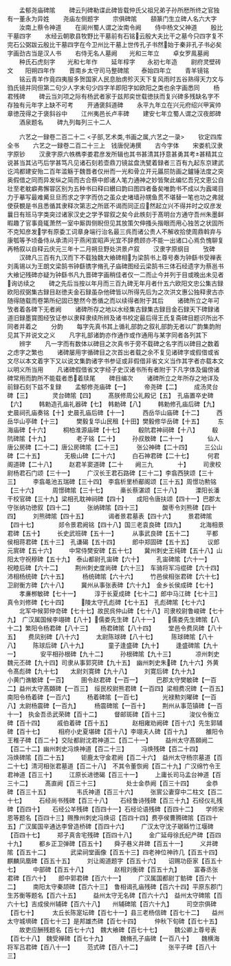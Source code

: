 <!-- { "loadSidebar": true } -->
　　孟郁尧庙碑隂
　　碑云刋碑勒谍此碑皆载仲氏父祖兄弟子孙所厯所终之官独有一董永为异姓
　　尧庙左侧题字
　　宗俱碑隂
　　頟篆门生立碑人名六大字
　　汝南上蔡令神道
　　在阆州蜀人谓之汝南令阙
　　侍中杨文父神道
　　殷比干墓四字
　　水经云朝歌县牧野比干墓前有石铭云殷大夫比干之墓今只四字复不完石公弼跋云殷比干墓四字在今卫州比干墓上世传孔子书然始于秦非孔子书必矣字画劲古当是汉人书
　　右侍无名人墓阙　　光和三年立
　　卓女罗鳯墓阙
　　种氏石虎刻字　　光和七年作
　　延年椁字　　永初七年造
　　尉府灵壁砖文　　阳朔四年作
　　晋南乡太守司马整碑隂　　泰始四年立
　　青羊镜铭
　　铭云青羊作竟四夷服多贺国家人民息胎虏殄灭天下复风雨时五谷熟得天力文与驺氏镜并同但第二句少人字末句少四字羊即阳字如欧阳之类也余字画悉同
　　杨君残碑
　　碑云当刘项之际有杨武者家于兹邦奕世载徳扶而复兴碑多残缺名字不存独有元年字上缺不可考
　　开通褒斜道碑
　　永平九年立在兴元府绍兴甲寅帅章徳茂得之于褒斜谷中
　　江州夷邑长卢丰碑
　　建安七年立蜀人谓之汉夜郎碑
　　酒泉题名
　　碑九列每列三十二人

　　六艺之一録卷二百二十二
<子部,艺术类,书画之属,六艺之一录>
　　钦定四库全书
　　六艺之一録卷二百二十三上　钱唐倪涛撰
　　古今字体
　　宋娄机汉隶字原钞
　　汉隶字原六帙檇李娄君彦发所辑也其书甚清其抒意甚勇其考甚精其立说甚当其沾丐后学甚笃凡见诸石刻若壶鼎刀镜盆盘洗甓着録者三百有九起东京建武讫鸿都建安殆二百年滥觞于魏晋者仅卅而一光和骨立开元屭屃防画之鑪锤法度之突奥假借之同而异发纵之简而古合蔡中郎诸人笔力通神之妙皆聚此编忆吾兄文恵公自壮至老躭癖弗懈甞区别为五种书曰释曰纉曰韵曰图四者备矣唯韵书不成以为蠧竭目力于摹写最难觱旦旦而求之字字而仿之虽众史堵墙孙甥鱼贯不堪替一笔也功之弗就使获覩是书且悉循其隶释次第志之所厎不谒而同正应然起立兴不得并时之叹彦发曩日有班马字类突过诸家汉史之学予甞叙之矣今此帙刻于髙明台方通守吾州朱墨鲜暇趣了官事竟辄萧然一室中厮舆侧睨但见其放策欠伸搔头揩眼而用心独苦之状固所不克知彦发学有原委工词章身端行治名最三呉而诸公贵人不解收拾使周鼎斡弃与康瓠等予顷备侍从承清问于燕闲宣昭声光宜不辞费顾亦不能一出诸口心焉负愧聊复再畅叙以自释云庆元三年十二月朔旦野处洪景卢叙
　　汉隶字原纲目
　　攷碑
　　汉碑凡三百有九汉而下不载独魏大飨碑相为梁鹄书上尊号奏为钟繇书受禅表刘禹锡以为王朗文梁鹄书钟繇镌字脩孔子庙碑图经云梁鹄书三体石经遗字为蔡邕书大飨记残碑亦疑为钟繇书凡九晋碑字画稍佳者仅一二而止今并列于目或晚出未见者询访续之
　　碑之先后当按以年月而三百九碑无年月者什五六欧阳文忠公集古録欧阳叔弼集古録目赵徳夫金石録虽杂他碑皆以所得先后为之次洪文惠公独释隶古亦随得随载而卷第所纪固已整然今悉循之而以续得者附于其后
　　诸碑所立之年可攷者着各碑下无者阙
　　诸碑所存之地以水经集古録集古録目金石録天下碑録诸道旧録墨寳图经攷证参以隶释隶续所辨及诸书校定最后得王氏复斋碑目题识所出不同者并着之
　　分韵
　　每字先真书其上循礼部韵之叙礼部韵无者以广韵集韵附见其下并说文之义
　　凡字礼部诸韵亦作通作或作通用与某字同者各列其下
　　辨字
　　凡一字而有数体以碑目之次真书于旁不载碑之名字而以碑目之数着之虑字之繁也
　　诸碑屡用字循碑目之次首出者载之余不复见诸碑字或假借或省文尽以本文着字下又以说文集韵诸字书参证或非假借非省文义当作其字者亦载本文以明义所当用
　　凡诸碑假借省文字经子史汉诸书所有者附于下凡字体及偏傍诸碑常用而韵所不能载者悉着牍尾
　　碑目编次
　　诸碑所立之年所存之地详及前録石刻下兹不复録
　　孟郁修尧庙碑【一】　　　帝尧碑【二】
　　成汤灵台碑【三】　　　　灵台碑隂【四】
　　髙朕修周公礼殿记【五】　孔庙置卒史碑【六】
　　韩勅造孔庙礼器碑【七】　韩勅碑【八】
　　韩勅修孔庙后碑【九】　　史晨祠孔庙奏铭【十】史晨孔庙后碑【十一】　　　西岳华山庙碑【十二】
　　西岳华山亭碑【十三】　　　樊毅复华山民租【十田】樊毅修华岳碑【十五】　　　东海庙碑【十六】
　　桐柏淮源庙碑【十七】　　　殽阬君神祠碑【十八】
　　殽阬碑隂【十九】　　　　　老子铭【二十】
　　孙叔敖碑【二十一】　　　　仙人唐公房碑【二十二】唐公房碑隂【二十三】　　　张公神碑【二十四】
　　三公山碑【二十五】　　　　无极山碑【二十六】
　　白石神君碑【二十七】　　　何君阁道碑【二十八】
　　赵君羊窦道碑【二十　　阙三九　　　　十】
　　司隶校尉杨君石门颂【三十一】
　　广汉长王君石路碑【三十二】李翕西狭颂【三十三】
　　李翕黾池五瑞碑【三十四】　李翕析里桥郙阁颂【三十五】周憬功勲铭【三十六】　　　周憬碑隂【三十七】
　　槀长蔡湛颂【三十八】　　　溧阳长潘干校官碑【三十九】梁相孔耽神祠碑【四十】　　成阳令唐扶颂【四十一】巴郡太守张纳功徳叙【四十二】
　　张纳碑隂【四十三】　　　　酸枣令刘熊碑【四十四】
　　刘熊碑隂【四十五】　　　　谒者景君墓表【四十六】
　　景君碑隂【四十七】　　　　郯令景君阙铭【四十八】国三老袁良碑【四九】　　　北海相景君碑【五十】
　　长史武班碑【五十一】　　　从事武良碑【五十二】
　　平都侯相蒋君碑【五十三】　孔谦碣【五十四】
　　郎中郑固碑【五十五】　　　议郎元賔碑【五十六】
　　中常侍樊安碑【五十七】　　冀州刺史王纯碑【五十八】山阳太守祝穆碑【五十九】　泰山都尉孔宙碑【六十】
　　孔宙碑隂【六十一】　　　　祝睦后碑【六十二】
　　荆州刺史度尚碑【六十三】　车骑将军冯绲碑【六十四】沛相杨统碑【六十五】　　　杨统碑隂【六十六】
　　竹邑侯相张君碑【六十七】　卫尉衡方碑【六十八】
　　冀州从事张表碑【六十九】　金乡长侯成碑【七十】
　　孝亷栁敏碑【七十一】　　　淳于长夏成碑【七十二】郎中马江碑【七十三】　　　真令刘修碑【七十四】
　　陵太守孔彪碑【七十五】　孔彪碑隂【七十六】
　　北军中候郭仲竒碑【七十七】故民呉仲山碑【七十八】司隶校尉鲁峻碑【七十九】　广汉属国候李翊碑【八十】儒娄先生碑【八十一】　　儒娄先生碑隂【八十二】繁阳令杨君碑【八十三】　　杨君碑隂【八十四】
　　堂邑令费凤碑【八十五】　　费凤别碑【八十六】
　　太尉陈球碑【八十七】　　　陈球碑隂【八十八】
　　陈球后碑【八十九】　　　　童子逢盛碑【九十】
　　逢盛碑隂【九十一】　　　　安平相孙根碑【九十二】
　　孙根碑隂【九十三】　　　　凉州刺史魏元丕碑【九十四】司隶从事郭究碑【九十五】　幽州刺史朱碑【九十六】外黄令髙彪碑【九十七】　　太尉刘寛碑【九十八】
　　刘寛后碑【九十九】　　　　小黄门谯敏碑【一百】
　　圉令赵君碑【一百一】　　　巴郡太守樊敏碑【一百二】益州太守髙頥碑【一百三】　绥民校尉熊君碑【一百四】梁相费况碑【一百五】　　　南阳令杨着碑【一百六】
　　杨着碑隂【一百七】　　　　光禄勲刘曜碑【一百八】太尉杨震碑【一百九】　　　杨震碑隂【一百十】
　　荆州从事范镇碑【一百十一】　执金吾丞武荣碑【百十二】
　　督邮斑碑【百十三】　　　　浚仪令衡立碑【百十四】
　　戚伯着碑【百十五】　　　　赵相雍劝阙碑【百十六】先生郭辅碑【百十七】　　　相府小史夏堪碑【百十八】李翊夫人碑【百十九】　　　雒阳令王稚子碑【百二十】交阯都尉沈君神道二【百二十一】
　　益州太守髙頥阙二【百二十二】幽州刺史冯焕神道【百二十三】
　　冯焕残碑【百二十四】　　　　冯焕碑隂【百二十五】
　　钜鹿太守金君阙【百二十六】　益州太守杨宗墓道【百二十七】清河相张君墓道【百二十八】　不其令董恢阙【百二十九】广汉绵竹令王君神道【百三十】
　　江原长进徳碣【百三十一】
　　上庸长司马孟台神道【百三十二】
　　髙直阙【百三十三】　　　　　处士金恭阙【百三十四】
　　金恭碑【百三十五】　　　　　韦氏神道【百三十六】
　　张賔公妻穿中二柱文【百二十七】
　　石经尚书残碑【百三十八】　　石经鲁诗残碑【百三十九】石经仪礼残碑【百四十】　　石经公羊残碑【百四十一】石经论语残碑【百四十二】　　学师宋恩等题名【百四十三】赐豫州刺史冯焕诏【百四十四】费亭侯曹腾碑隂【百四十五】广汉属国辛通达李曾造桥碑【百四十六】
　　广汉太守沈子琚緜竹江堰碑【百四十七】
　　郑子真舎宅残碑【百四十八】
　　金广延母徐氏纪产碑【百四十九】
　　都乡正卫弹碑【百五十】　　舜子巷义井碑【百五十一】
　　义井碑隂【百五十二】　　　　武梁祠堂画像【百五十三】四老神位神祚几【百五十四】　麒麟凤凰碑【百五十五】
　　刘让阁道题字【百五十六】　　诏赐功臣家【百五十七】
　　中部碑【百五十八】　　　　　赵相刘衡碑【百五十九】
　　富春丞张君碑【百六十】　　郎中郭君碑【百六十一】
　　广汉属国都尉丁鲂碑【百六十二】
　　南阳太守秦颉碑【百六十三】　鲁相谒孔庙残碑【百六十四】平原东郡门生苏衡等题名【百六十五】
　　益州太守无名碑【百六十六】　益州太守碑隂【百六十七】吉成侯州辅碑【百六十八】　　州辅碑隂【百六十九】
　　司空宗俱碑【百七十】　　　太丘长陈寔坛碑【百七十一】县三老杨信碑【百七十二】　　益州太守城埧碑【百七十三】是邦雄杰碑【百七十四】　　　仲秋下旬碑【百七十五】
　　故吏应酬残题名【百七十六】　魏大飨碑【百七十七】
　　魏公卿上尊号表【百七十八】　魏受禅碑【百七十九】
　　魏脩孔子庙碑【一百八十】　　魏横海将军吕君碑【百八十一】
　　范式碑【百八十二】　　　　　张平子碑【百八十三】
